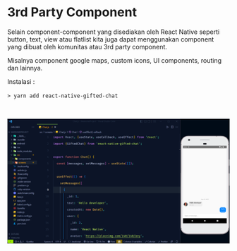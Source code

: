 # 3rd Party Component

Selain component-component yang disediakan oleh React Native seperti button, text, view atau flatlist kita juga dapat menggunakan component yang dibuat oleh komunitas atau 3rd party component.

Misalnya component google maps, custom icons, UI components, routing dan lainnya.

Instalasi :

`> yarn add react-native-gifted-chat`

<br />

![](./image/chat.png)
